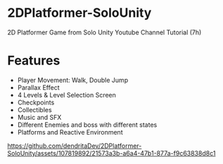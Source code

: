 # 2DPlatformer-SoloUnity
2D Platformer Game from Solo Unity Youtube Channel Tutorial (7h)

# Features
- Player Movement: Walk, Double Jump  <br>
- Parallax Effect<br>
- 4 Levels & Level Selection Screen<br>
- Checkpoints<br>
- Collectibles<br>
- Music and SFX<br>
- Different Enemies and boss with different states<br>
- Platforms and Reactive Environment<br>


https://github.com/dendritaDev/2DPlatformer-SoloUnity/assets/107819892/21573a3b-a6a4-47b1-877a-f9c63838d8c1

